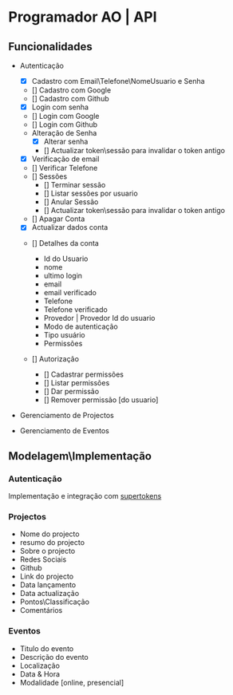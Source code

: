 # Programador AO | API

## Funcionalidades

- Autenticação
	- [x] Cadastro com Email\Telefone\NomeUsuario e Senha
	- [] Cadastro com Google
	- [] Cadastro com Github
	- [x] Login com senha
	- [] Login com Google
	- [] Login com Github
	- Alteração de Senha
		- [x] Alterar senha
		- [] Actualizar token\sessão para invalidar o token antigo
	- [x] Verificação de email
	- [] Verificar Telefone
	- [] Sessões
		- [] Terminar sessão
		- [] Listar sessões por usuario
		- [] Anular Sessão
		- [] Actualizar token\sessão para invalidar o token antigo
	- [] Apagar Conta
	- [x] Actualizar dados conta
	- [] Detalhes da conta 
		- Id do Usuario
		- nome
		- ultimo login
		- email
		- email verificado
		- Telefone 
		- Telefone verificado
		- Provedor | Provedor Id do usuario
		- Modo de autenticação
		- Tipo usuário 
		- Permissões
	
	- [] Autorização
		- [] Cadastrar permissões
		- [] Listar permissões
		- [] Dar permissão
		- [] Remover permissão [do usuario]
	
- Gerenciamento de Projectos
- Gerenciamento de Eventos

## Modelagem\Implementação

### Autenticação

Implementação e integração  com [supertokens](https://supertokens.com/)

### Projectos
- Nome do projecto
- resumo do projecto
- Sobre o projecto
- Redes Sociais
- Github
- Link do projecto
- Data lançamento
- Data actualização
- Pontos\Classificação
- Comentários
 
### Eventos
- Titulo do evento
- Descrição do evento
- Localização
- Data & Hora
- Modalidade [online, presencial]
